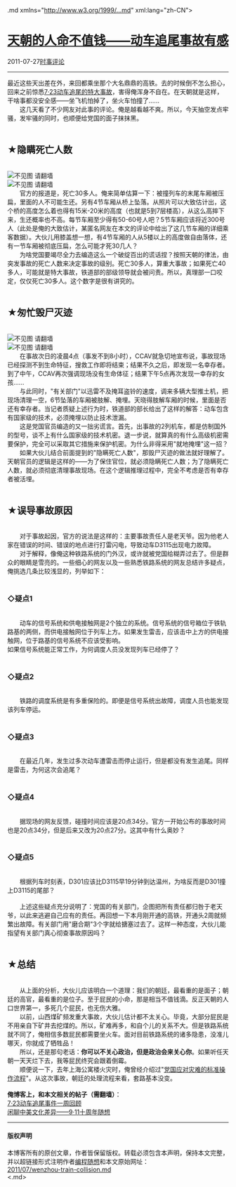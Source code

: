 <!DOCTYPE.md>
.md xmlns="http://www.w3.org/1999/...md" xml:lang="zh-CN">
<head>
<meta http-equiv="Content-Type" content="text.md; charset=utf-8" />
<meta name="generator" content="Python script by program.think@gmail.com" />
<meta name="provider" content="program-think.blogspot.com" />
<link type="text/css" rel="stylesheet" href="../../css/program-think.css" />
<title>天朝的人命不值钱——动车追尾事故有感 - 编程随想的博客</title>
</head>
<body>
<div id="main" style="width:100%;">
<h1><a href="../../index.md" title="回到首页">天朝的人命不值钱——动车追尾事故有感</a></h1>
<div class="post-info"><span class="date-header">2011-07-27</span><a href="../../tags/E697B6E4BA8BE8AF84E8AEBA.md" class="tag">时事评论</a> </div>
<hr>
<div class="post">
最近这些天出差在外，来回都乘坐那个大名鼎鼎的高铁。去的时候倒不怎么担心，回来之前惊悉<a href="http://zh.wikipedia.org/wiki/2011%E5%B9%B4%E6%9D%AD%E6%B7%B1%E7%BA%BF%E5%8A%A8%E8%BD%A6%E7%BB%84%E5%88%97%E8%BD%A6%E8%BF%BD%E5%B0%BE%E4%BA%8B%E6%95%85" target="_blank" rel="nofollow">7·23动车追尾的特大事故</a>，害得俺浑身不自在。在天朝就是这样，干啥事都没安全感——坐飞机怕掉了，坐火车怕撞了......<br />　　这几天看了不少网友对此事的评论。俺是越看越不爽。所以，今天抽空发点牢骚，发牢骚的同时，也顺便给党国的面子抹抹黑。<!--program-think--><br /><br /><h2>★隐瞒死亡人数</h2><br /><img src="../../images/2011/07/OgAAAGuqpicyJCupw6WlK0gpcRgKdwc9aLgYUIHtCa3xt9lLphug4fAoGu1H1qw2TBVCzcIKhilT5s-hllpbKux8wSwA15jOjG5KU6twrQsgEA6T3VD8Swgiieup" alt="不见图 请翻墙"><br /><img src="../../images/2011/07/OgAAACFJ6m7ToWUYWwUoUS3b0d_mS3aHQfar87Pq3QvQqOWS6rf3QODu83L7ECzzwq72oeTSP1BhBd-XKzsvBxpeiT8A15jOjMy9fs9q23mG66X4YiLTR5Wqlxbk" alt="不见图 请翻墙"><br />　　官方的报道是，死亡30多人。俺来简单估算一下：被撞列车的末尾车厢被压扁，里面的人不可能生还。另有4节车厢从桥上坠落。从照片可以大致估计出，这个桥的高度怎么着也得有15米-20米的高度（也就是5到7层楼高），从这么高摔下来，生还概率也不高。每节车厢至少得有50-60号人吧？5节车厢应该将近300号人（此处是俺的大致估计，某匿名网友在本文的评论中给出了这几节车厢的详细乘客数据）。大伙儿用膝盖想一想，有4节车厢的人从5楼以上的高度做自由落体，还有一节车厢被彻底压扁，怎么可能才死30几人？<br />　　为啥党国要竭尽全力去编造这么一个破绽百出的谎话捏？按照天朝的律法，由突发事故的死亡人数来决定事故的级别。死亡30多人，算重大事故；如果死亡40多人，可能就是特大事故，铁道部的部级领导就会被问责。所以，真理部一口咬定，仅仅死亡30多人。这个数字是很有讲究的。<br /><br /><h2>★匆忙毁尸灭迹</h2><br /><img src="../../images/2011/07/OgAAAOkWoBQq-vOyOKv3iI2mKw5hrkaAQO1QhApKLxLO2s_WalycFglFjbt_x9VPrOkhpTq009J2oBfQk_3auQVCPBIA15jOjNV-IKSBE7G2E0i44ir0fVRWiOTG" alt="不见图 请翻墙"><br /><img src="../../images/2011/07/OgAAAN0_9eM0ba6SfuQWAuqx3kI1CkDxPG3GHuEanr6LYH7nHb2V0GpNQt_9FbcTJBQMiUXK0xMr0CzmjtPVr3pKnNAA15jOjBoC_3yxo6cdMa_oetSVK02nr6zr" alt="不见图 请翻墙"><br />　　在事故次日的凌晨4点（事发不到8小时），CCAV就急切地宣布说，事故现场已经探测不到生命特征，搜救工作即将结束；结果不久之后，即发现一名幸存者。到了中午，CCAV再次强调现场没有生命体征；结果下午5点再次发现一幸存的女孩......<br />　　与此同时，"有关部门"以迅雷不及掩耳盗铃的速度，调来多辆大型推土机，把现场清理一空，6节坠落的车厢被肢解、掩埋。天晓得肢解车厢的时候，里面是否还有幸存者。当记者质疑上述行为时，铁道部的部长给出了这样的解答：动车包含有国家级的技术，必须掩埋以防止技术泄漏。<br />　　这是党国官员编造的又一拙劣谎言。首先，出事故的2列机车，都是仿制国外的型号，谈不上有什么国家级的技术机密。退一步说，就算真的有什么高级机密需要保护，完全可以采取其它措施来保护机密。为什么非得采用"就地掩埋"这一招？<br />　　如果大伙儿结合前面提到的"隐瞒死亡人数"，那毁尸灭迹的做法就好理解了。天朝官员的逻辑是这样的——为了保住官位，就必须隐瞒死亡人数；为了隐瞒死亡人数，就必须彻底清理事故现场。在这个逻辑推理过程中，完全不考虑是否有幸存者被活埋。<br /><br /><h2>★误导事故原因</h2><br />　　对于事故起因，官方的说法是这样的：主要事故责任人是老天爷。因为他老人家在错误的时间、错误的地点进行打雷闪电，导致动车D3115出现电力故障。<br />　　对于解释，像俺这种铁路系统的门外汉，或许就被党国给糊弄过去了。但是群众的眼睛是雪亮的。一些细心的网友以及一些熟悉铁路系统的网友总结许多疑点，俺挑选几条比较浅显的，列举如下：<br /><br /><h3>◇疑点1</h3><br />　　动车的信号系统和供电接触网是2个独立的系统。信号系统的信号箱位于铁轨路基的两侧，而供电接触网位于列车上方。如果发生雷击，应该击中上方的供电接触网，位于路基的信号系统不应该受影响。<br />如果信号系统能正常工作，为何调度人员没发现列车已经停了？<br /><br /><h3>◇疑点2</h3><br />　　铁路的调度系统是有多重保险的。即便是信号系统出故障，调度人员也能发现该列车停运。<br /><br /><h3>◇疑点3</h3><br />　　在最近几年，发生过多次动车遭雷击而停止运行，但是都没有发生追尾。同样是雷击，为何这次会追尾？<br /><br /><h3>◇疑点4</h3><br />　　据现场的网友反馈，碰撞时间应该是20点34分。官方一开始公布的事故时间也是20点34分，但是后来又改为20点27分。这其中有什么奥妙？<br /><br /><h3>◇疑点5</h3><br />　　根据列车时刻表，D301应该比D3115早19分钟到达温州，为啥反而是D301撞上D3115的尾部？<br /><br />　　上述这些疑点充分说明了：党国的有关部门，企图把所有责任都归咎于老天爷，以此来逃避自己应有的责任。再回想一下本月刚开通的高铁，开通头2周就频繁出故障。有关部门用"磨合期"3个字就给搪塞过去了。这样一种态度，大伙儿能指望有关部门真心彻查事故原因吗？<br /><br /><h2>★总结</h2><br />　　从上面的分析，大伙儿应该明白一个道理：我们的朝廷，最看重的是面子；朝廷的高官，最看重的是位子。至于屁民的小命，那是相当不值钱滴。反正天朝的人口世界第一，多死几个屁民，也无伤大雅。<br />　　以前，山西煤矿频发重大事故，大伙儿估计都不太关心。毕竟，大部分屁民是不用亲自下矿井去挖煤的。所以，矿难再多，和自个儿的关系不大。但是铁路系统就不同了，俺相信多数屁民都需要坐火车。面对目前铁路系统的诸多隐患，没准儿哪天，你就成了牺牲品！<br />　　所以，还是那句老话：<b>你可以不关心政治，但是政治会来关心你</b>。如果听任天朝一天天烂下去，我等屁民终究会跟着倒霉。<br />　　顺便说一下，去年上海公寓楼火灾时，俺曾经介绍过"<a href="../../2010/11/sop-of-shanghai-fire.md" target="_blank">党国应对灾难的标准操作流程</a>"。从这次事故，朝廷的处理流程来看，套路基本没变。<br /><br /><b>俺博客上，和本文相关的帖子（需翻墙）</b>：<br /><a href="../../2011/07/723-week-review.md">7·23动车追尾事件一周回顾</a><br /><a href="../../2011/09/usa-vs-china.md">闲聊中美文化差异——9·11十周年随想</a><div class="blogger-post-footer">
</div>
<hr>
<div class="copyright">
<h4>版权声明</h4>
本博客所有的原创文章，作者皆保留版权。转载必须包含本声明，保持本文完整，并以超链接形式注明作者<a href="mailto:program.think@gmail.com">编程随想</a>和本文原始网址：<br>
<a href="2011/07/wenzhou-train-collision.md">2011/07/wenzhou-train-collision.md</a>
</div>
</div>
</body>
<.md>
